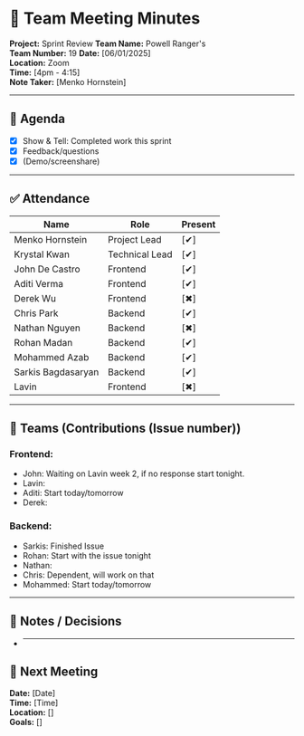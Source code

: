 # 📝 Team Meeting Minutes

**Project:** Sprint Review
**Team Name:** Powell Ranger's  
**Team Number:** 19
**Date:** [06/01/2025]  
**Location:** Zoom  
**Time:** [4pm - 4:15]  
**Note Taker:** [Menko Hornstein]

---

## 📌 Agenda

- [x] Show & Tell: Completed work this sprint
- [x] Feedback/questions
- [x] (Demo/screenshare)

---

## ✅ Attendance

| Name               | Role           | Present |
| ------------------ | -------------- | ------- |
| Menko Hornstein    | Project Lead   | [✔]    |
| Krystal Kwan       | Technical Lead | [✔]    |
| John De Castro     | Frontend       | [✔]    |
| Aditi Verma        | Frontend       | [✔]    |
| Derek Wu           | Frontend       | [✖]    |
| Chris Park         | Backend        | [✔]    |
| Nathan Nguyen      | Backend        | [✖]    |
| Rohan Madan        | Backend        | [✔]    |
| Mohammed Azab      | Backend        | [✔]    |
| Sarkis Bagdasaryan | Backend        | [✔]    |
| Lavin              | Frontend       | [✖]    |

---

## 👥 Teams (Contributions (Issue number))

### Frontend:

- John: Waiting on Lavin week 2, if no response start tonight.
- Lavin:
- Aditi: Start today/tomorrow
- Derek:

### Backend:

- Sarkis: Finished Issue
- Rohan: Start with the issue tonight
- Nathan:
- Chris: Dependent, will work on that
- Mohammed: Start today/tomorrow

---

## 💬 Notes / Decisions

- ***

## 📅 Next Meeting

**Date:** [Date]  
**Time:** [Time]  
**Location:** []  
**Goals:** []
